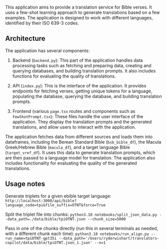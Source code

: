 This application aims to provide a translation service for Bible verses. It uses a few-shot learning approach to generate translations based on a few examples. The application is designed to work with different languages, identified by their ISO 639-3 codes.

## Architecture

The application has several components:

1. Backend (`backend.py`): This part of the application handles data processing tasks such as fetching and preparing data, creating and querying databases, and building translation prompts. It also includes functions for evaluating the quality of translations.

2. API (`index.py`): This is the interface of the application. It provides endpoints for fetching verses, getting unique tokens for a language, populating the database, querying the database, and building translation prompts.

3. Frontend (various `page.tsx` routes and components such as `FewShotPrompt.tsx`): These files handle the user interface of the application. They display the translation prompts and the generated translations, and allow users to interact with the application.

The application fetches data from different sources and loads them into dataframes, including the Berean Standard Bible (`bsb_bible_df`), the Macula Greek/Hebrew Bible (`macula_df`), and a target language Bible (`target_vref_df`). It uses this data to generate translation prompts, which are then passed to a language model for translation. The application also includes functionality for evaluating the quality of the generated translations.

## Usage notes

Generate triplets for a given ebible target language: `http://localhost:3000/api/bible?language_code=tpi&file_suffix=OTNT&force=True`

Split the triplet file into chunks: `python3.10 notebooks/split_json_data.py --data_path=./data/bible/tpiOTNT.json --chunk_size=5000`

Pass in one of the chunks directly (run this in several terminals as needed, with a different chunk each time): `python3.10 notebooks/run_align.py --run_name=tpiOTNT-gpt35i --data_path='/Users/ryderwishart/translators-copilot/data/bible/tpiOTNT.json_1.json' --n=1`